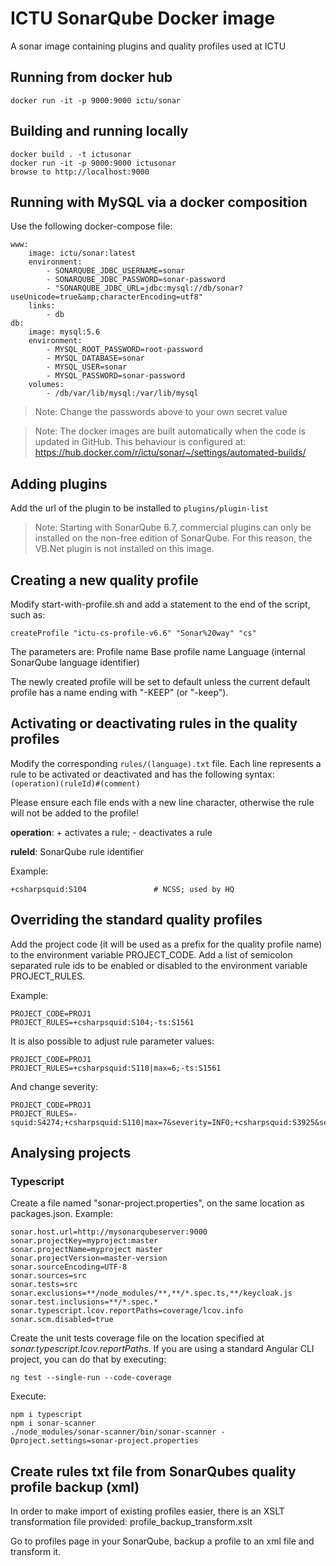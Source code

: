 # ICTU SonarQube Docker image
A sonar image containing plugins and quality profiles used at ICTU

## Running from docker hub

    docker run -it -p 9000:9000 ictu/sonar

## Building and running locally

    docker build . -t ictusonar
    docker run -it -p 9000:9000 ictusonar
    browse to http://localhost:9000

## Running with MySQL via a docker composition

Use the following docker-compose file:

    www:
        image: ictu/sonar:latest
        environment:
            - SONARQUBE_JDBC_USERNAME=sonar
            - SONARQUBE_JDBC_PASSWORD=sonar-password
            - "SONARQUBE_JDBC_URL=jdbc:mysql://db/sonar?useUnicode=true&amp;characterEncoding=utf8"
        links:
            - db
    db:
        image: mysql:5.6
        environment:
            - MYSQL_ROOT_PASSWORD=root-password
            - MYSQL_DATABASE=sonar
            - MYSQL_USER=sonar
            - MYSQL_PASSWORD=sonar-password
        volumes:
            - /db/var/lib/mysql:/var/lib/mysql

> Note: Change the passwords above to your own secret value

> Note: The docker images are built automatically when the code is updated in GitHub. This behaviour is configured at: https://hub.docker.com/r/ictu/sonar/~/settings/automated-builds/

## Adding plugins
Add the url of the plugin to be installed to ```plugins/plugin-list```

> Note: Starting with SonarQube 6.7, commercial plugins can only be installed on the non-free edition of SonarQube. For this reason, the VB.Net plugin is not installed on this image.

## Creating a new quality profile

Modify start-with-profile.sh and add a statement to the end of the script, such as:

    createProfile "ictu-cs-profile-v6.6" "Sonar%20way" "cs"

The parameters are:
Profile name
Base profile name
Language (internal SonarQube language identifier)

The newly created profile will be set to default unless the current default profile has a name ending with "-KEEP" (or "-keep").

## Activating or deactivating rules in the quality profiles

Modify the corresponding ```rules/(language).txt``` file.
Each line represents a rule to be activated or deactivated and has the following syntax:
```(operation)(ruleId)#(comment)```

Please ensure each file ends with a new line character, otherwise the rule will not be added to the profile!

**operation**:
    + activates a rule; - deactivates a rule

**ruleId**: SonarQube rule identifier

Example:

    +csharpsquid:S104               # NCSS; used by HQ

## Overriding the standard quality profiles

Add the project code (it will be used as a prefix for the quality profile name) to the environment variable PROJECT_CODE.
Add a list of semicolon separated rule ids to be enabled or disabled to the environment variable PROJECT_RULES.

Example:

    PROJECT_CODE=PROJ1
    PROJECT_RULES=+csharpsquid:S104;-ts:S1561

It is also possible to adjust rule parameter values:

    PROJECT_CODE=PROJ1
    PROJECT_RULES=+csharpsquid:S110|max=6;-ts:S1561

And change severity:

    PROJECT_CODE=PROJ1
    PROJECT_RULES=-squid:S4274;+csharpsquid:S110|max=7&severity=INFO;+csharpsquid:S3925&severity=INFO


## Analysing projects

### Typescript

Create a file named "sonar-project.properties", on the same location as packages.json. Example:

    sonar.host.url=http://mysonarqubeserver:9000
    sonar.projectKey=myproject:master
    sonar.projectName=myproject master
    sonar.projectVersion=master-version
    sonar.sourceEncoding=UTF-8
    sonar.sources=src
    sonar.tests=src
    sonar.exclusions=**/node_modules/**,**/*.spec.ts,**/keycloak.js
    sonar.test.inclusions=**/*.spec.*
    sonar.typescript.lcov.reportPaths=coverage/lcov.info
    sonar.scm.disabled=true

Create the unit tests coverage file on the location specified at *sonar.typescript.lcov.reportPaths*. If you are using a standard Angular CLI project, you  can do that by executing:

    ng test --single-run --code-coverage

Execute:

    npm i typescript
    npm i sonar-scanner
    ./node_modules/sonar-scanner/bin/sonar-scanner -Dproject.settings=sonar-project.properties

## Create rules txt file from SonarQubes quality profile backup (xml)

In order to make import of existing profiles easier, there is an XSLT transformation file provided: profile_backup_transform.xslt

Go to profiles page in your SonarQube, backup a profile to an xml file and transform it.

